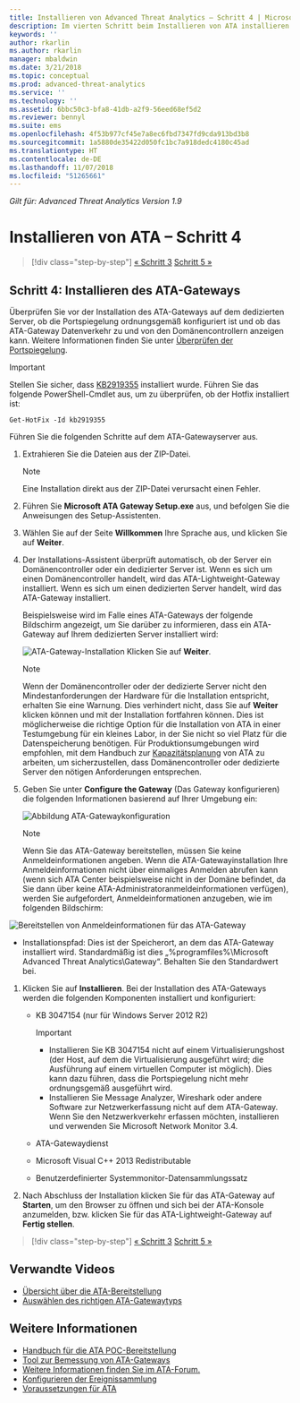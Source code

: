 ```yaml
---
title: Installieren von Advanced Threat Analytics – Schritt 4 | Microsoft-Dokumentation
description: Im vierten Schritt beim Installieren von ATA installieren Sie das ATA-Gateway.
keywords: ''
author: rkarlin
ms.author: rkarlin
manager: mbaldwin
ms.date: 3/21/2018
ms.topic: conceptual
ms.prod: advanced-threat-analytics
ms.service: ''
ms.technology: ''
ms.assetid: 6bbc50c3-bfa8-41db-a2f9-56eed68ef5d2
ms.reviewer: bennyl
ms.suite: ems
ms.openlocfilehash: 4f53b977cf45e7a8ec6fbd7347fd9cda913bd3b8
ms.sourcegitcommit: 1a5880de35422d050fc1bc7a918dedc4180c45ad
ms.translationtype: HT
ms.contentlocale: de-DE
ms.lasthandoff: 11/07/2018
ms.locfileid: "51265661"
---
```

*Gilt für: Advanced Threat Analytics Version 1.9*



# <a name="install-ata---step-4"></a>Installieren von ATA – Schritt 4

> [!div class="step-by-step"]
> [« Schritt 3](install-ata-step3.md)
> [Schritt 5 »](install-ata-step5.md)

## <a name="step-4-install-the-ata-gateway"></a>Schritt 4: Installieren des ATA-Gateways

Überprüfen Sie vor der Installation des ATA-Gateways auf dem dedizierten Server, ob die Portspiegelung ordnungsgemäß konfiguriert ist und ob das ATA-Gateway Datenverkehr zu und von den Domänencontrollern anzeigen kann. Weitere Informationen finden Sie unter [Überprüfen der Portspiegelung](validate-port-mirroring.md).


> [!IMPORTANT]
> Stellen Sie sicher, dass [KB2919355](http://support.microsoft.com/kb/2919355/) installiert wurde.  Führen Sie das folgende PowerShell-Cmdlet aus, um zu überprüfen, ob der Hotfix installiert ist:
>
> `Get-HotFix -Id kb2919355`

Führen Sie die folgenden Schritte auf dem ATA-Gatewayserver aus.

1.  Extrahieren Sie die Dateien aus der ZIP-Datei. 
    > [!NOTE] 
    > Eine Installation direkt aus der ZIP-Datei verursacht einen Fehler.
    
1.  Führen Sie **Microsoft ATA Gateway Setup.exe** aus, und befolgen Sie die Anweisungen des Setup-Assistenten.
    
1.  Wählen Sie auf der Seite **Willkommen** Ihre Sprache aus, und klicken Sie auf **Weiter**.
    
1.  Der Installations-Assistent überprüft automatisch, ob der Server ein Domänencontroller oder ein dedizierter Server ist. Wenn es sich um einen Domänencontroller handelt, wird das ATA-Lightweight-Gateway installiert. Wenn es sich um einen dedizierten Server handelt, wird das ATA-Gateway installiert. 
    
    Beispielsweise wird im Falle eines ATA-Gateways der folgende Bildschirm angezeigt, um Sie darüber zu informieren, dass ein ATA-Gateway auf Ihrem dedizierten Server installiert wird:
    
    ![ATA-Gateway-Installation](media/ata-gw-install.png) Klicken Sie auf **Weiter**.
    
    > [!NOTE] 
    > Wenn der Domänencontroller oder der dedizierte Server nicht den Mindestanforderungen der Hardware für die Installation entspricht, erhalten Sie eine Warnung. Dies verhindert nicht, dass Sie auf **Weiter** klicken können und mit der Installation fortfahren können. Dies ist möglicherweise die richtige Option für die Installation von ATA in einer Testumgebung für ein kleines Labor, in der Sie nicht so viel Platz für die Datenspeicherung benötigen. Für Produktionsumgebungen wird empfohlen, mit dem Handbuch zur [Kapazitätsplanung](ata-capacity-planning.md) von ATA zu arbeiten, um sicherzustellen, dass Domänencontroller oder dedizierte Server den nötigen Anforderungen entsprechen.
    
1.  Geben Sie unter **Configure the Gateway** (Das Gateway konfigurieren) die folgenden Informationen basierend auf Ihrer Umgebung ein:
    
    ![Abbildung ATA-Gatewaykonfiguration](media/ata-gw-configure.png)
    
    > [!NOTE]
    > Wenn Sie das ATA-Gateway bereitstellen, müssen Sie keine Anmeldeinformationen angeben. Wenn die ATA-Gatewayinstallation Ihre Anmeldeinformationen nicht über einmaliges Anmelden abrufen kann (wenn sich ATA Center beispielsweise nicht in der Domäne befindet, da Sie dann über keine ATA-Administratoranmeldeinformationen verfügen), werden Sie aufgefordert, Anmeldeinformationen anzugeben, wie im folgenden Bildschirm: 
    
  ![Bereitstellen von Anmeldeinformationen für das ATA-Gateway](media/ata-install-credentials.png)
    
   - Installationspfad: Dies ist der Speicherort, an dem das ATA-Gateway installiert wird. Standardmäßig ist dies „%programfiles%\Microsoft Advanced Threat Analytics\Gateway“. Behalten Sie den Standardwert bei.
    
1. Klicken Sie auf **Installieren**. Bei der Installation des ATA-Gateways werden die folgenden Komponenten installiert und konfiguriert:
    
    -   KB 3047154 (nur für Windows Server 2012 R2)
    
        > [!IMPORTANT]
        > -   Installieren Sie KB 3047154 nicht auf einem Virtualisierungshost (der Host, auf dem die Virtualisierung ausgeführt wird; die Ausführung auf einem virtuellen Computer ist möglich). Dies kann dazu führen, dass die Portspiegelung nicht mehr ordnungsgemäß ausgeführt wird. 
        > -   Installieren Sie Message Analyzer, Wireshark oder andere Software zur Netzwerkerfassung nicht auf dem ATA-Gateway. Wenn Sie den Netzwerkverkehr erfassen möchten, installieren und verwenden Sie Microsoft Network Monitor 3.4.
    
    -   ATA-Gatewaydienst
    -   Microsoft Visual C++ 2013 Redistributable
    -   Benutzerdefinierter Systemmonitor-Datensammlungssatz
    
1.  Nach Abschluss der Installation klicken Sie für das ATA-Gateway auf **Starten**, um den Browser zu öffnen und sich bei der ATA-Konsole anzumelden, bzw. klicken Sie für das ATA-Lightweight-Gateway auf **Fertig stellen**.


> [!div class="step-by-step"]
> [« Schritt 3](install-ata-step3.md)
> [Schritt 5 »](install-ata-step5.md)


## <a name="related-videos"></a>Verwandte Videos
- [Übersicht über die ATA-Bereitstellung](https://channel9.msdn.com/Shows/Microsoft-Security/Overview-of-ATA-Deployment-in-10-Minutes)
- [Auswählen des richtigen ATA-Gatewaytyps](https://channel9.msdn.com/Shows/Microsoft-Security/ATA-Deployment-Choose-the-Right-Gateway-Type)

## <a name="see-also"></a>Weitere Informationen
- [Handbuch für die ATA POC-Bereitstellung](http://aka.ms/atapoc)
- [Tool zur Bemessung von ATA-Gateways](http://aka.ms/atasizingtool)
- [Weitere Informationen finden Sie im ATA-Forum.](https://social.technet.microsoft.com/Forums/security/home?forum=mata)
- [Konfigurieren der Ereignissammlung](configure-event-collection.md)
- [Voraussetzungen für ATA](ata-prerequisites.md)

